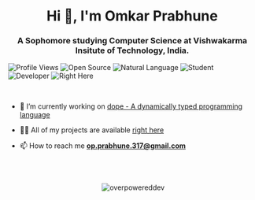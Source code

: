 <h1 align="center">Hi 👋, I'm Omkar Prabhune</h1>
<h3 align="center">A Sophomore studying Computer Science at Vishwakarma Insitute of Technology, India.</h3>

![Profile Views](https://komarev.com/ghpvc/?username=overpowereddev&label=Profile%20views&color=red&style=for-the-badge")
![Open Source](https://img.shields.io/badge/Open%20Source-orange)
![Natural Language](https://img.shields.io/badge/Natural%20Language-yellow)
![Student](https://img.shields.io/badge/Student-greun)
![Developer](https://img.shields.io/badge/Developer-blue)
![Right Here](https://img.shields.io/badge/Right%20Here-indigo)

<br>

- 🔭 I’m currently working on [dope - A dynamically typed programming language](https://github.com/OverPoweredDev/dope)

- 👨‍💻 All of my projects are available [right here](https://github.com/OverPoweredDev)

- 📫 How to reach me **op.prabhune.317@gmail.com**

<br>
<br>

<p align="center">&nbsp;<img src="https://github-readme-stats.vercel.app/api?username=overpowereddev&show_icons=true&locale=en" alt="overpowereddev" /></p>
